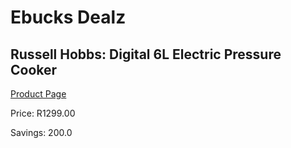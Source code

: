 
# Ebucks Dealz
## Russell Hobbs: Digital 6L Electric Pressure Cooker
[Product Page](https://www.ebucks.com/web/shop/productSelected.do?prodId=323164622&catId=1157659933)

Price: R1299.00

Savings: 200.0


	